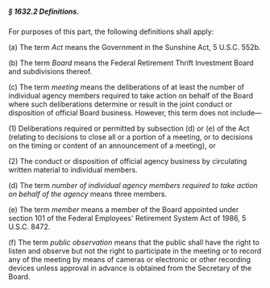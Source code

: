 ##### § 1632.2 Definitions. #####

For purposes of this part, the following definitions shall apply:

(a) The term *Act* means the Government in the Sunshine Act, 5 U.S.C. 552b.

(b) The term *Board* means the Federal Retirement Thrift Investment Board and subdivisions thereof.

(c) The term *meeting* means the deliberations of at least the number of individual agency members required to take action on behalf of the Board where such deliberations determine or result in the joint conduct or disposition of official Board business. However, this term does not include—

(1) Deliberations required or permitted by subsection (d) or (e) of the Act (relating to decisions to close all or a portion of a meeting, or to decisions on the timing or content of an announcement of a meeting), or

(2) The conduct or disposition of official agency business by circulating written material to individual members.

(d) The term *number of individual agency members required to take action on behalf of the agency* means three members.

(e) The term *member* means a member of the Board appointed under section 101 of the Federal Employees' Retirement System Act of 1986, 5 U.S.C. 8472.

(f) The term *public observation* means that the public shall have the right to listen and observe but not the right to participate in the meeting or to record any of the meeting by means of cameras or electronic or other recording devices unless approval in advance is obtained from the Secretary of the Board.